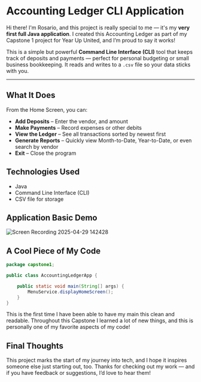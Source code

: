# Accounting Ledger CLI Application 

Hi there! I'm Rosario, and this project is really special to me — it's my **very first full Java application**. I created this Accounting Ledger as part of my Capstone 1 project for Year Up United, and I’m proud to say it works!

This is a simple but powerful **Command Line Interface (CLI)** tool that keeps track of deposits and payments — perfect for personal budgeting or small business bookkeeping. It reads and writes to a `.csv` file so your data sticks with you.

---

## What It Does

From the Home Screen, you can:

- **Add Deposits** – Enter the vendor, and amount
- **Make Payments** – Record expenses or other debits
- **View the Ledger** – See all transactions sorted by newest first
- **Generate Reports** – Quickly view Month-to-Date, Year-to-Date, or even search by vendor
- **Exit** – Close the program

## Technologies Used
- Java
- Command Line Interface (CLI)
- CSV file for storage

## Application Basic Demo
![Screen Recording 2025-04-29 142428](https://github.com/user-attachments/assets/d6df726a-3260-47ff-98da-1de68ac7dcfd)


## A Cool Piece of My Code

```java
package capstone1;

public class AccountingLedgerApp {

    public static void main(String[] args) {
        MenuService.displayHomeScreen();
    }
}
```

This is the first time I have been able to have my main this clean and readable. Throughout this Capstone I learned a lot of new things, and this is personally one of my favorite aspects of my code! 


## Final Thoughts
This project marks the start of my journey into tech, and I hope it inspires someone else just starting out, too. Thanks for checking out my work — and if you have feedback or suggestions, I’d love to hear them!
